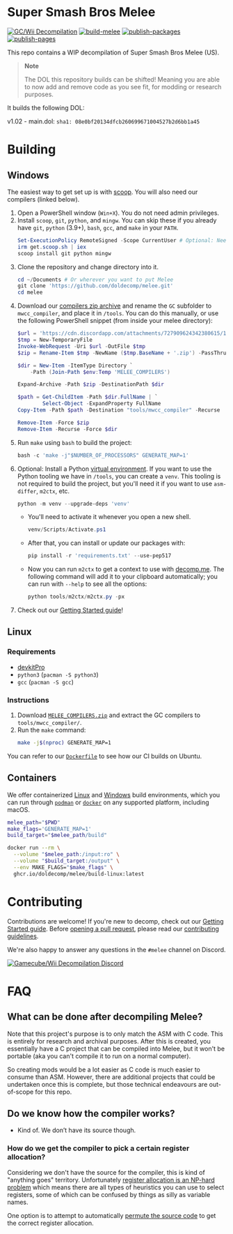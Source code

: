 # Super Smash Bros Melee
[![GC/Wii Decompilation](https://discordapp.com/api/guilds/727908905392275526/widget.png?style=shield)](https://discord.gg/hKx3FJJgrV)
[![build-melee](https://github.com/doldecomp/melee/actions/workflows/build-melee.yml/badge.svg)](https://github.com/doldecomp/melee/actions/workflows/build-melee.yml)
[![publish-packages](https://github.com/doldecomp/melee/actions/workflows/publish-packages.yml/badge.svg)](https://github.com/doldecomp/melee/actions/workflows/publish-packages.yml)
[![publish-pages](https://github.com/doldecomp/melee/actions/workflows/publish-pages.yml/badge.svg)](https://github.com/doldecomp/melee/actions/workflows/publish-pages.yml)

This repo contains a WIP decompilation of Super Smash Bros Melee (US).

> **Note**
>
> The DOL this repository builds can be shifted! Meaning you are able to now add and remove code as you see fit, for modding or research purposes.

It builds the following DOL:

v1.02 - main.dol: `sha1: 08e0bf20134dfcb260699671004527b2d6bb1a45`

# Building

## Windows

The easiest way to get set up is with [scoop](https://scoop.sh/). You will also need our compilers (linked below).

1. Open a PowerShell window (`Win+X`). You do not need admin privileges.
1. Install `scoop`, `git`, `python`, and `mingw`. You can skip these if you already have `git`, `python` (3.9+), `bash`, `gcc`, and `make` in your `PATH`.
    ```ps1
    Set-ExecutionPolicy RemoteSigned -Scope CurrentUser # Optional: Needed to run a remote script the first time
    irm get.scoop.sh | iex
    scoop install git python mingw
    ```
1. Clone the repository and change directory into it.
    ```ps1
    cd ~/Documents # Or wherever you want to put Melee
    git clone 'https://github.com/doldecomp/melee.git'
    cd melee
    ```
1. Download our [compilers zip archive](https://cdn.discordapp.com/attachments/727909624342380615/1079286377230909440/MELEE_COMPILERS.zip) and rename the `GC` subfolder to `mwcc_compiler`, and place it in `/tools`. You can do this manually, or use the following PowerShell snippet (from inside your melee directory):
    ```ps1
    $url = 'https://cdn.discordapp.com/attachments/727909624342380615/1079286377230909440/MELEE_COMPILERS.zip'
    $tmp = New-TemporaryFile
    Invoke-WebRequest -Uri $url -OutFile $tmp
    $zip = Rename-Item $tmp -NewName ($tmp.BaseName + '.zip') -PassThru

    $dir = New-Item -ItemType Directory `
        -Path (Join-Path $env:Temp 'MELEE_COMPILERS')

    Expand-Archive -Path $zip -DestinationPath $dir

    $path = Get-ChildItem -Path $dir.FullName | `
            Select-Object -ExpandProperty FullName
    Copy-Item -Path $path -Destination "tools/mwcc_compiler" -Recurse

    Remove-Item -Force $zip
    Remove-Item -Recurse -Force $dir
    ```
1. Run `make` using `bash` to build the project:
    ```ps1
    bash -c 'make -j"$NUMBER_OF_PROCESSORS" GENERATE_MAP=1'
    ```
1. Optional: Install a Python [virtual environment](https://docs.python.org/3/library/venv.html).
    If you want to use the Python tooling we have in `/tools`, you can create a `venv`. This tooling is not required to build the project, but you'll need it if you want to use `asm-differ`, `m2ctx`, etc.
    ```ps1
    python -m venv --upgrade-deps 'venv'
    ```
    * You'll need to activate it whenever you open a new shell.
        ```ps1
        venv/Scripts/Activate.ps1
        ```
    * After that, you can install or update our packages with:
        ```ps1
        pip install -r 'requirements.txt' --use-pep517
        ```
    * Now you can run `m2ctx` to get a context to use with [decomp.me](https://doldecomp.github.io/melee/getting_started.html#autotoc_md2). The following command will add it to your clipboard automatically; you can run with `--help` to see all the options:
        ```ps1
        python tools/m2ctx/m2ctx.py -px
        ```
1. Check out our [Getting Started guide](https://doldecomp.github.io/melee/getting_started.html)!

## Linux

### Requirements
* [devkitPro](https://devkitpro.org/wiki/Getting_Started)
* `python3` (`pacman -S python3`)
* `gcc` (`pacman -S gcc`)

### Instructions

1. Download [`MELEE_COMPILERS.zip`](https://cdn.discordapp.com/attachments/727909624342380615/1079286377230909440/MELEE_COMPILERS.zip) and extract the GC compilers to `tools/mwcc_compiler/`.
2. Run the `make` command:
    ```sh
    make -j$(nproc) GENERATE_MAP=1
    ```

You can refer to our [`Dockerfile`](/.github/packages/build-linux/Dockerfile) to see how our CI builds on Ubuntu.

## Containers

We offer containerized [Linux](https://github.com/doldecomp/melee/pkgs/container/melee%2Fbuild-linux) and [Windows](https://github.com/doldecomp/melee/pkgs/container/melee%2Fbuild-windows) build environments, which you can run through [`podman`](https://podman.io/getting-started/) or [`docker`](https://www.docker.com/get-started/) on any supported platform, including macOS.

```sh
melee_path="$PWD"
make_flags='GENERATE_MAP=1'
build_target="$melee_path/build"

docker run --rm \
  --volume "$melee_path:/input:ro" \
  --volume "$build_target:/output" \
  --env MAKE_FLAGS="$make_flags" \
  ghcr.io/doldecomp/melee/build-linux:latest
```

# Contributing

Contributions are welcome! If you're new to decomp, check out our [Getting Started guide](https://doldecomp.github.io/melee/getting_started.html). Before [opening a pull request](https://docs.github.com/en/pull-requests/collaborating-with-pull-requests/proposing-changes-to-your-work-with-pull-requests/creating-a-pull-request), please read our [contributing guidelines](CONTRIBUTING.md).

We're also happy to answer any questions in the `#melee` channel on Discord.

[![Gamecube/Wii Decompilation Discord](https://discordapp.com/api/guilds/727908905392275526/widget.png?style=banner2)](https://discord.gg/hKx3FJJgrV)

# FAQ
## What can be done after decompiling Melee?

Note that this project's purpose is to only match the ASM with C code. This is entirely for research and archival purposes. After this is created, you essentially have a C project that can be compiled into Melee, but it won't be portable (aka you can't compile it to run on a normal computer).

So creating mods would be a lot easier as C code is much easier to consume than ASM. However, there are additional projects that could be undertaken once this is complete, but those technical endeavours are out-of-scope for this repo.

## Do we know how the compiler works?

- Kind of. We don’t have its source though.

### How do we get the compiler to pick a certain register allocation?

Considering we don't have the source for the compiler, this is kind of "anything goes" territory. Unfortunately [register allocation is an NP-hard problem](https://en.wikipedia.org/wiki/Register_allocation?oldformat=true) which means there are all types of heuristics you can use to select registers, some of which can be confused by things as silly as variable names.

One option is to attempt to automatically [permute the source code](https://github.com/simonlindholm/decomp-permuter) to get the correct register allocation.
